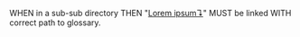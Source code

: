 WHEN in a sub-sub directory
THEN "[Lorem ipsum↴][1]" MUST be linked
WITH correct path to glossary.

[1]: ../../../glossary.md#lorem-ipsum "Lorem ipsum is the worlds most famous, most beloved piece of nonsense."
